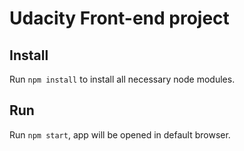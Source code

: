 # Udacity Front-end project

## Install

Run `npm install` to install all necessary node modules.

## Run

Run `npm start`, app will be opened in default browser.
